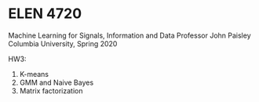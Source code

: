 # ELEN 4720
Machine Learning for Signals, Information and Data 
Professor John Paisley
Columbia University, Spring 2020

HW3:
1. K-means
2. GMM and Naive Bayes
3. Matrix factorization
